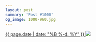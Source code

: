 ```yaml
---
layout: post
summary: 'Post #1000'
og_image: 1000-960.jpg
---
```


<p>
 <time>
  <a href="/1000">
   {{ page.date | date: "%B %-d, %Y" }}
  </a>
 </time>
 <a href="/1000">
  <img sizes="(min-width: 700px) 50vw, calc(100vw - 2rem)" src="{{ site.assets_url }}/1000-480.jpg" srcset="{{ site.assets_url }}/1000-240.jpg 240w, {{ site.assets_url }}/1000-480.jpg 480w, {{ site.assets_url }}/1000-720.jpg 720w, {{ site.assets_url }}/1000-960.jpg 960w"/>
 </a>
</p>
